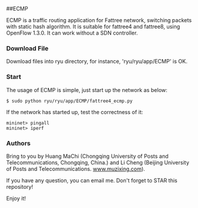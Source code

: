 ##ECMP

ECMP is a traffic routing application for Fattree network, switching packets with static hash algorithm. It is suitable for fattree4 and fattree8, using OpenFlow 1.3.0. It can work without a SDN controller.


### Download File

Download files into ryu directory, for instance, 'ryu/ryu/app/ECMP' is OK.


### Start

The usage of ECMP is simple, just start up the network as below:

    $ sudo python ryu/ryu/app/ECMP/fattree4_ecmp.py

If the network has started up, test the correctness of it:

    mininet> pingall
    mininet> iperf


### Authors

Bring to you by Huang MaChi (Chongqing University of Posts and Telecommunications, Chongqing, China.) and Li Cheng (Beijing University of Posts and Telecommunications. www.muzixing.com).

If you have any question, you can email me. Don't forget to STAR this repository!

Enjoy it!
